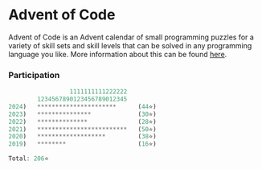 # Advent of Code

Advent of Code is an Advent calendar of small programming puzzles for a variety of skill sets and skill levels that can be solved in any programming language you like. More information about this can be found [here](https://adventofcode.com/about).

### Participation

```rs
                 1111111111222222
        1234567890123456789012345
2024)   **********************      (44⭐)
2023)   ***************             (30⭐)
2022)   **************              (28⭐)
2021)   *************************   (50⭐)
2020)   *******************         (38⭐)
2019)   ********                    (16⭐)

Total: 206⭐
```
